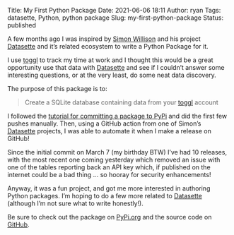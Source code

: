 Title: My First Python Package
Date: 2021-06-06 18:11
Author: ryan
Tags: datasette, Python, python package
Slug: my-first-python-package
Status: published

A few months ago I was inspired by [Simon Willison](https://simonwillison.net "Simon, creator of Datasette") and his project [Datasette](https://datasette.io "Datasette - An awesome tool for data exploration and publishing") and it’s related ecosystem to write a Python Package for it.

I use [toggl](https://toggl.com "Toggl - a time tracking tool") to track my time at work and I thought this would be a great opportunity use that data with [Datasette](https://datasette.io "Datasette - An awesome tool for data exploration and publishing") and see if I couldn’t answer some interesting questions, or at the very least, do some neat data discovery.

The purpose of this package is to:

> Create a SQLite database containing data from your [toggl](https://toggl.com "Toggl - a time tracking tool") account

I followed the [tutorial for committing a package to PyPi](https://packaging.python.org/tutorials/packaging-projects/ "How do I add a package to PyPi?") and did the first few pushes manually. Then, using a GitHub action from one of Simon’s [Datasette](https://datasette.io "Datasette - An awesome tool for data exploration and publishing") projects, I was able to automate it when I make a release on GitHub!

Since the initial commit on March 7 (my birthday BTW) I’ve had 10 releases, with the most recent one coming yesterday which removed an issue with one of the tables reporting back an API key which, if published on the internet could be a bad thing ... so hooray for security enhancements!

Anyway, it was a fun project, and got me more interested in authoring Python packages. I’m hoping to do a few more related to [Datasette](https://datasette.io) (although I’m not sure what to write honestly!).

Be sure to check out the package on [PyPi.org](https://pypi.org/project/toggl-to-sqlite/ "toggl-to-SQLite") and the source code on [GitHub](https://github.com/ryancheley/toggl-to-sqlite/ "GitHub repo of toggl-to-sqlite").
